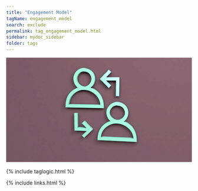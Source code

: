 ```yaml
---
title: "Engagement Model"
tagName: engagement_model
search: exclude
permalink: tag_engagement_model.html
sidebar: mydoc_sidebar
folder: tags
---
```


![Engagement Model](media/engagement_model_001.png)

{% include taglogic.html %}

{% include links.html %}